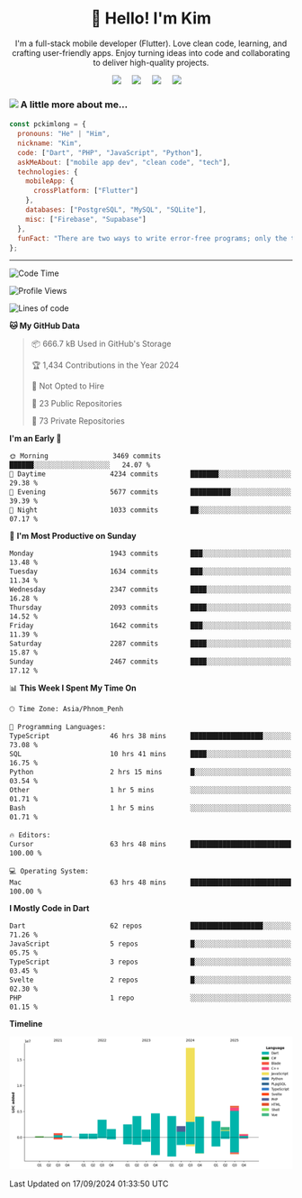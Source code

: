 <h1 align="center">👋 Hello! I'm Kim</h1>

<p align="center">
   I'm a full-stack mobile developer (Flutter). Love clean code, learning, and crafting user-friendly apps. Enjoy turning ideas into code and collaborating to deliver high-quality projects.
</p>

<p align="center">
  <a href="mailto:pochkimlong88@gmail.com"><img src="https://img.shields.io/badge/gmail-%23D14836.svg?&style=for-the-badge&logo=gmail&logoColor=white" /></a>&nbsp;&nbsp;&nbsp;&nbsp;
  <a href="https://t.me/pochkimlong/"><img src="https://img.shields.io/badge/telegram-%230077B5.svg?&style=for-the-badge&logo=telegram&logoColor=white" /></a>&nbsp;&nbsp;&nbsp;&nbsp;
  <a href="https://www.youtube.com/@PochKimlong/"><img src="https://img.shields.io/badge/youtube-%23dc2743.svg?&style=for-the-badge&logo=youtube&logoColor=white" /></a>&nbsp;&nbsp;&nbsp;&nbsp;
  <a href="https://www.tiktok.com/@pckimlong/"><img src="https://img.shields.io/badge/tiktok-%23000000.svg?&style=for-the-badge&logo=tiktok&logoColor=white" /></a>&nbsp;&nbsp;&nbsp;&nbsp;
</p>

### <img src="https://media.giphy.com/media/VgCDAzcKvsR6OM0uWg/giphy.gif" width="50"> A little more about me...  

```javascript
const pckimlong = {
  pronouns: "He" | "Him",
  nickname: "Kim",
  code: ["Dart", "PHP", "JavaScript", "Python"],
  askMeAbout: ["mobile app dev", "clean code", "tech"],
  technologies: {
    mobileApp: {
      crossPlatform: ["Flutter"]
    },
    databases: ["PostgreSQL", "MySQL", "SQLite"],
    misc: ["Firebase", "Supabase"]
  },
  funFact: "There are two ways to write error-free programs; only the third one works."
};
```
---

<!--START_SECTION:waka-->
![Code Time](http://img.shields.io/badge/Code%20Time-572%20hrs%202%20mins-blue)

![Profile Views](http://img.shields.io/badge/Profile%20Views-0-blue)

![Lines of code](https://img.shields.io/badge/From%20Hello%20World%20I%27ve%20Written-26.5%20million%20lines%20of%20code-blue)

**🐱 My GitHub Data** 

> 📦 666.7 kB Used in GitHub's Storage 
 > 
> 🏆 1,434 Contributions in the Year 2024
 > 
> 🚫 Not Opted to Hire
 > 
> 📜 23 Public Repositories 
 > 
> 🔑 73 Private Repositories 
 > 
**I'm an Early 🐤** 

```text
🌞 Morning                3469 commits        ██████░░░░░░░░░░░░░░░░░░░   24.07 % 
🌆 Daytime                4234 commits        ███████░░░░░░░░░░░░░░░░░░   29.38 % 
🌃 Evening                5677 commits        ██████████░░░░░░░░░░░░░░░   39.39 % 
🌙 Night                  1033 commits        ██░░░░░░░░░░░░░░░░░░░░░░░   07.17 % 
```
📅 **I'm Most Productive on Sunday** 

```text
Monday                   1943 commits        ███░░░░░░░░░░░░░░░░░░░░░░   13.48 % 
Tuesday                  1634 commits        ███░░░░░░░░░░░░░░░░░░░░░░   11.34 % 
Wednesday                2347 commits        ████░░░░░░░░░░░░░░░░░░░░░   16.28 % 
Thursday                 2093 commits        ████░░░░░░░░░░░░░░░░░░░░░   14.52 % 
Friday                   1642 commits        ███░░░░░░░░░░░░░░░░░░░░░░   11.39 % 
Saturday                 2287 commits        ████░░░░░░░░░░░░░░░░░░░░░   15.87 % 
Sunday                   2467 commits        ████░░░░░░░░░░░░░░░░░░░░░   17.12 % 
```


📊 **This Week I Spent My Time On** 

```text
🕑︎ Time Zone: Asia/Phnom_Penh

💬 Programming Languages: 
TypeScript               46 hrs 38 mins      ██████████████████░░░░░░░   73.08 % 
SQL                      10 hrs 41 mins      ████░░░░░░░░░░░░░░░░░░░░░   16.75 % 
Python                   2 hrs 15 mins       █░░░░░░░░░░░░░░░░░░░░░░░░   03.54 % 
Other                    1 hr 5 mins         ░░░░░░░░░░░░░░░░░░░░░░░░░   01.71 % 
Bash                     1 hr 5 mins         ░░░░░░░░░░░░░░░░░░░░░░░░░   01.71 % 

🔥 Editors: 
Cursor                   63 hrs 48 mins      █████████████████████████   100.00 % 

💻 Operating System: 
Mac                      63 hrs 48 mins      █████████████████████████   100.00 % 
```

**I Mostly Code in Dart** 

```text
Dart                     62 repos            ██████████████████░░░░░░░   71.26 % 
JavaScript               5 repos             █░░░░░░░░░░░░░░░░░░░░░░░░   05.75 % 
TypeScript               3 repos             █░░░░░░░░░░░░░░░░░░░░░░░░   03.45 % 
Svelte                   2 repos             █░░░░░░░░░░░░░░░░░░░░░░░░   02.30 % 
PHP                      1 repo              ░░░░░░░░░░░░░░░░░░░░░░░░░   01.15 % 
```



**Timeline**

![Lines of Code chart](https://raw.githubusercontent.com/pckimlong/pckimlong/main/assets/bar_graph.png)


 Last Updated on 17/09/2024 01:33:50 UTC
<!--END_SECTION:waka-->

<!---
PochKimlong/PochKimlong is a ✨ special ✨ repository because its `README.md` (this file) appears on your GitHub profile.
You can click the Preview link to take a look at your changes.
--->
